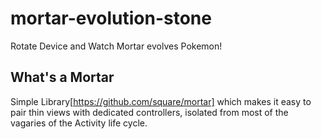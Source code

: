 # mortar-evolution-stone
 Rotate Device and Watch Mortar evolves Pokemon!

## What's a Mortar
Simple Library[https://github.com/square/mortar] which makes it easy to pair thin views with dedicated controllers, isolated from most of the vagaries of the Activity life cycle.
